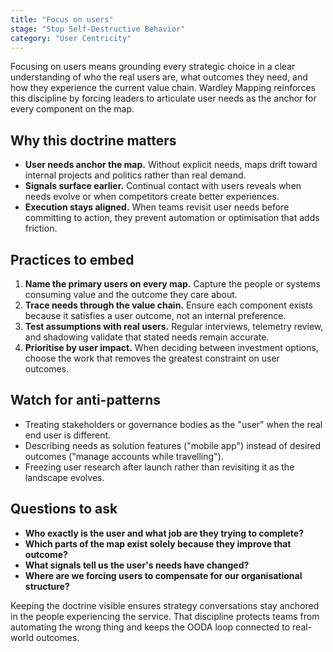 ```yaml
---
title: "Focus on users"
stage: "Stop Self-Destructive Behavior"
category: "User Centricity"
---
```


Focusing on users means grounding every strategic choice in a clear understanding of who the real users are, what outcomes they need, and how they experience the current value chain. Wardley Mapping reinforces this discipline by forcing leaders to articulate user needs as the anchor for every component on the map.

## Why this doctrine matters

- **User needs anchor the map.** Without explicit needs, maps drift toward internal projects and politics rather than real demand.
- **Signals surface earlier.** Continual contact with users reveals when needs evolve or when competitors create better experiences.
- **Execution stays aligned.** When teams revisit user needs before committing to action, they prevent automation or optimisation that adds friction.

## Practices to embed

1. **Name the primary users on every map.** Capture the people or systems consuming value and the outcome they care about.
2. **Trace needs through the value chain.** Ensure each component exists because it satisfies a user outcome, not an internal preference.
3. **Test assumptions with real users.** Regular interviews, telemetry review, and shadowing validate that stated needs remain accurate.
4. **Prioritise by user impact.** When deciding between investment options, choose the work that removes the greatest constraint on user outcomes.

## Watch for anti-patterns

- Treating stakeholders or governance bodies as the "user" when the real end user is different.
- Describing needs as solution features ("mobile app") instead of desired outcomes ("manage accounts while travelling").
- Freezing user research after launch rather than revisiting it as the landscape evolves.

## Questions to ask

- **Who exactly is the user and what job are they trying to complete?**
- **Which parts of the map exist solely because they improve that outcome?**
- **What signals tell us the user's needs have changed?**
- **Where are we forcing users to compensate for our organisational structure?**

Keeping the doctrine visible ensures strategy conversations stay anchored in the people experiencing the service. That discipline protects teams from automating the wrong thing and keeps the OODA loop connected to real-world outcomes.
